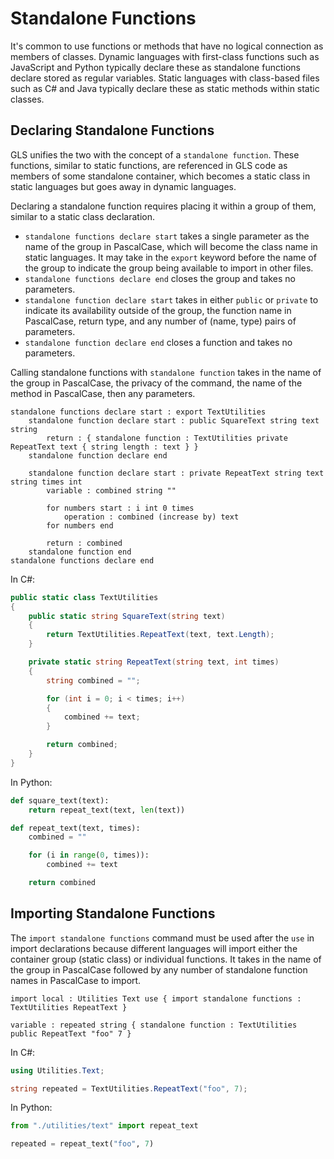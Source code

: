 # Standalone Functions

It's common to use functions or methods that have no logical connection as members of classes.
Dynamic languages with first-class functions such as JavaScript and Python typically declare these as standalone functions declare stored as regular variables.
Static languages with class-based files such as C# and Java typically declare these as static methods within static classes.

## Declaring Standalone Functions

GLS unifies the two with the concept of a `standalone function`.
These functions, similar to static functions, are referenced in GLS code as members of some standalone container, which becomes a static class in static languages but goes away in dynamic languages.

Declaring a standalone function requires placing it within a group of them, similar to a static class declaration.

* `standalone functions declare start` takes a single parameter as the name of the group in PascalCase, which will become the class name in static languages.
It may take in the `export` keyword before the name of the group to indicate the group being available to import in other files.
* `standalone functions declare end` closes the group and takes no parameters.
* `standalone function declare start` takes in either `public` or `private` to indicate its availability outside of the group, the function name in PascalCase, return type, and any number of (name, type) pairs of parameters.
* `standalone function declare end` closes a function and takes no parameters.

Calling standalone functions with `standalone function` takes in the name of the group in PascalCase, the privacy of the command, the name of the method in PascalCase, then any parameters.

```gls
standalone functions declare start : export TextUtilities
    standalone function declare start : public SquareText string text string
        return : { standalone function : TextUtilities private RepeatText text { string length : text } }
    standalone function declare end

    standalone function declare start : private RepeatText string text string times int
        variable : combined string ""

        for numbers start : i int 0 times
            operation : combined (increase by) text
        for numbers end

        return : combined
    standalone function end
standalone functions declare end
```

In C#:

```csharp
public static class TextUtilities
{
    public static string SquareText(string text)
    {
        return TextUtilities.RepeatText(text, text.Length);
    }

    private static string RepeatText(string text, int times)
    {
        string combined = "";

        for (int i = 0; i < times; i++)
        {
            combined += text;
        }

        return combined;
    }
}
```

In Python:

```python
def square_text(text):
    return repeat_text(text, len(text))

def repeat_text(text, times):
    combined = ""

    for (i in range(0, times)):
        combined += text

    return combined
```

## Importing Standalone Functions

The `import standalone functions` command must be used after the `use` in import declarations because different languages will import either the container group (static class) or individual functions.
It takes in the name of the group in PascalCase followed by any number of standalone function names in PascalCase to import.

```gls
import local : Utilities Text use { import standalone functions : TextUtilities RepeatText }

variable : repeated string { standalone function : TextUtilities public RepeatText "foo" 7 }
```

In C#:

```csharp
using Utilities.Text;

string repeated = TextUtilities.RepeatText("foo", 7);
```

In Python:

```python
from "./utilities/text" import repeat_text

repeated = repeat_text("foo", 7)
```

